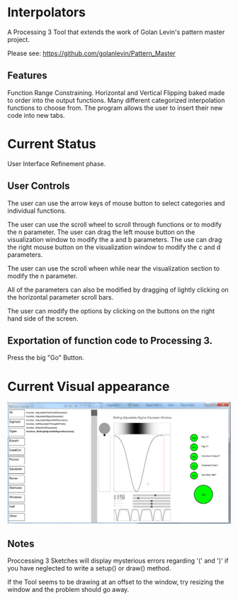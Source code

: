 # Interpolators
A Processing 3 Tool that extends the work of Golan Levin's pattern master project.

Please see: https://github.com/golanlevin/Pattern_Master

Features
-----

Function Range Constraining.
Horizontal and Vertical Flipping baked made to order into the output functions.
Many different categorized interpolation functions to choose from.
The program allows the user to insert their new code into new tabs.


Current Status
============

User Interface Refinement phase.

User Controls
-----

The user can use the arrow keys of mouse button to select categories and individual functions.

The user can use the scroll wheel to scroll through functions or to modify the n parameter.
The user can drag the left mouse button on the visualization window to modify the a and b parameters.
The use can drag the right mouse button on the visualization window to modify the c and d parameters.

The user can use the scroll wheen while near the visualization section to modify the n parameter.

All of the parameters can also be modified by dragging of lightly clicking on the horizontal parameter scroll bars.

The user can modify the options by clicking on the buttons on the right hand side of the screen.

Exportation of function code to Processing 3.
--------------

Press the big "Go" Button.


Current Visual appearance
==================

![alt text](https://github.com/Bryce-Summers/Interpolators/blob/master/Screenshots/ScreenShot6-12-2015.png "Visual Appearance, 6/12/2015")




Notes
----

Proccessing 3 Sketches will display mysterious errors regarding '(' and ')' if you have neglected to write a setup() or draw() method.

If the Tool seems to be drawing at an offset to the window, try resizing the window and the problem should go away.

